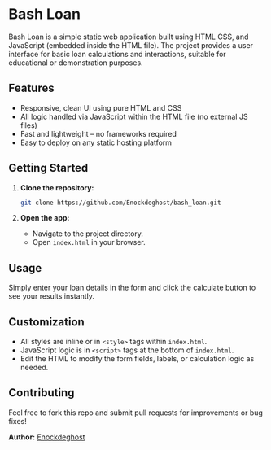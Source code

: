 # Bash Loan

Bash Loan is a simple static web application built using HTML CSS, and JavaScript (embedded inside the HTML file). The project provides a user interface for basic loan calculations and interactions, suitable for educational or demonstration purposes.

## Features

- Responsive, clean UI using pure HTML and CSS
- All logic handled via JavaScript within the HTML file (no external JS files)
- Fast and lightweight – no frameworks required
- Easy to deploy on any static hosting platform

## Getting Started

1. **Clone the repository:**
    ```bash
    git clone https://github.com/Enockdeghost/bash_loan.git
    ```

2. **Open the app:**
    - Navigate to the project directory.
    - Open `index.html` in your browser.


## Usage

Simply enter your loan details in the form and click the calculate button to see your results instantly.

## Customization

- All styles are inline or in `<style>` tags within `index.html`.
- JavaScript logic is in `<script>` tags at the bottom of `index.html`.
- Edit the HTML to modify the form fields, labels, or calculation logic as needed.


## Contributing

Feel free to fork this repo and submit pull requests for improvements or bug fixes!



**Author:** [Enockdeghost](https://github.com/Enockdeghost)
